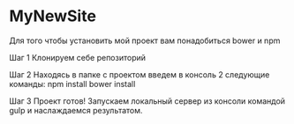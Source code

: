 # MyNewSite
Для того чтобы установить мой проект вам понадобиться bower и npm

Шаг 1
Клонируем себе репозиторий

Шаг 2
Находясь в папке с проектом введем в консоль 2 следующие команды:
npm install
bower install

Шаг 3
Проект готов! Запускаем локальный сервер из консоли командой gulp и наслаждаемся результатом.
